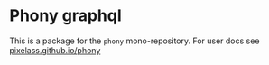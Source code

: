 # Phony graphql

This is a package for the `phony` mono-repository.
For user docs see [pixelass.github.io/phony](https://pixlass.github.io/phony)
